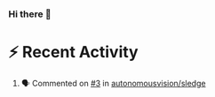 ### Hi there 👋






# :zap: Recent Activity

<!--START_SECTION:activity-->
1. 🗣 Commented on [#3](https://github.com/autonomousvision/sledge/issues/3#issuecomment-2303993277) in [autonomousvision/sledge](https://github.com/autonomousvision/sledge)
<!--END_SECTION:activity-->

